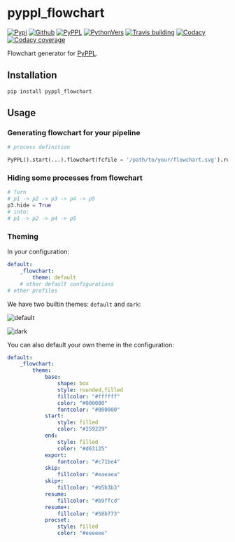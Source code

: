 # pyppl_flowchart

[![Pypi][3]][4] [![Github][5]][6] [![PyPPL][7]][1] [![PythonVers][8]][4] [![Travis building][10]][11] [![Codacy][12]][13] [![Codacy coverage][14]][13]

Flowchart generator for [PyPPL](https://github.com/pwwang/PyPPL).

## Installation
```shell
pip install pyppl_flowchart
```

## Usage

### Generating flowchart for your pipeline
```python
# process definition

PyPPL().start(...).flowchart(fcfile = '/path/to/your/flowchart.svg').run()
```

### Hiding some processes from flowchart
```python
# Turn
# p1 -> p2 -> p3 -> p4 -> p5
p3.hide = True
# into:
# p1 -> p2 -> p4 -> p5
```

### Theming

In your configuration:
```yaml
default:
    _flowchart:
        theme: default
    # other default configurations
# other profiles
```

We have two builtin themes: `default` and `dark`:

![default](https://pyppl.readthedocs.io/en/latest/drawFlowchart_pyppl.png)

![dark](https://pyppl.readthedocs.io/en/latest/drawFlowchart_pyppl_dark.png)

You can also default your own theme in the configuration:
```yaml
default:
    _flowchart:
        theme:
            base:
                shape: box
                style: rounded,filled
                fillcolor: "#ffffff"
                color: "#000000"
                fontcolor: "#000000"
            start:
                style: filled
                color: "#259229"
            end:
                style: filled
                color: "#d63125"
            export:
                fontcolor: "#c71be4"
            skip:
                fillcolor: "#eaeaea"
            skip+:
                fillcolor: "#b5b3b3"
            resume:
                fillcolor: "#b9ffcd"
            resume+:
                fillcolor: "#58b773"
            procset:
                style: filled
                color: "#eeeeee"
```
[1]: https://github.com/pwwang/PyPPL
[2]: https://pyppl_flowchart.readthedocs.io/en/latest/
[3]: https://img.shields.io/pypi/v/pyppl_flowchart?style=flat-square
[4]: https://pypi.org/project/pyppl_flowchart/
[5]: https://img.shields.io/github/tag/pwwang/pyppl_flowchart?style=flat-square
[6]: https://github.com/pwwang/pyppl_flowchart
[7]: https://img.shields.io/github/tag/pwwang/pyppl?label=PyPPL&style=flat-square
[8]: https://img.shields.io/pypi/pyversions/pyppl_flowchart?style=flat-square
[10]: https://img.shields.io/travis/pwwang/pyppl_flowchart?style=flat-square
[11]: https://travis-ci.org/pwwang/pyppl_flowchart
[12]: https://img.shields.io/codacy/grade/6f03178e799d49458ff5dd5dbc81cacc?style=flat-square
[13]: https://app.codacy.com/project/pwwang/pyppl_flowchart/dashboard
[14]: https://img.shields.io/codacy/coverage/6f03178e799d49458ff5dd5dbc81cacc?style=flat-square
